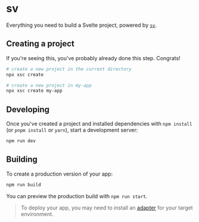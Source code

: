 # sv

Everything you need to build a Svelte project, powered by [`sv`](https://github.com/sveltejs/cli).

## Creating a project

If you're seeing this, you've probably already done this step. Congrats!

```bash
# create a new project in the current directory
npx xsc create

# create a new project in my-app
npx xsc create my-app
```

## Developing

Once you've created a project and installed dependencies with `npm install` (or `pnpm install` or `yarn`), start a development server:

```bash
npm run dev
```

## Building

To create a production version of your app:

```bash
npm run build
```

You can preview the production build with `npm run start`.

> To deploy your app, you may need to install an [adapter](https://docs.solidjs.com/solid-start/reference/config/define-config#configuring-nitro) for your target environment.
